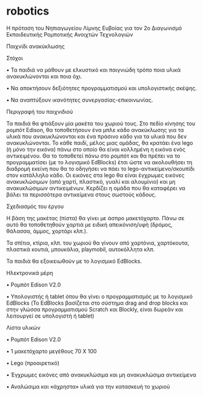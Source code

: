# robotics
Η πρόταση του Νηπιαγωγείου Λίμνης Ευβοίας για τον 2ο Διαγωνισμό Εκπαιδευτικής Ρομποτικής Ανοιχτών Τεχνολογιών

Παιχνίδι ανακύκλωσης

Στόχοι

•	Τα παιδιά να μάθουν με ελκυστικό και παιγνιώδη τρόπο ποια υλικά ανακυκλώνονται και ποια όχι.

•	Να αποκτήσουν δεξιότητες προγραμματισμού και υπολογιστικής σκέψης.

•	Να αναπτύξουν ικανότητες συνεργασίας-επικοινωνίας. 

Περιγραφή του παιχνιδιού

Τα παιδιά θα φτιάξουν  μία μακέτα του χωριού τους. Στο πεδίο κίνησης του ρομπότ Edison, θα τοποθετήσουν ένα μπλε κάδο ανακύκλωσης για τα υλικά που ανακυκλώνονται και ένα πράσινο κάδο για τα υλικά που δεν ανακυκλώνονται. 
Το κάθε παιδί, μέλος μιας ομάδας, θα κρατάει ένα lego (ή μόνο την εικόνα) πάνω στο οποίο θα είναι κολλημένη η εικόνα ενός αντικειμένου. Θα το τοποθετεί πάνω στο ρομπότ και θα πρέπει να το προγραμματίσει (με το λογισμικό EdBlocks) έτσι ώστε να ακολουθήσει τη διαδρομή εκείνη που θα το οδηγήσει να πάει το lego-αντικείμενο/σκουπίδι στον κατάλληλο κάδο.
Οι εικόνες στα lego θα είναι έγχρωμες εικόνες ανακυκλώσιμων (από χαρτί, πλαστικό, γυαλί και αλουμίνιο) και μη ανακυκλώσιμων αντικειμένων. Κερδίζει η ομάδα που θα καταφέρει να βάλει τα περισσότερα αντικείμενα στους σωστούς κάδους.   
  

Σχεδιασμός του έργου

Η βάση της μακέτας (πίστα) θα γίνει με άσπρο μακετόχαρτο. Πάνω σε αυτό  θα τοποθετηθούν χαρτιά με ειδική απεικόνιση/υφή (δρόμος, θάλασσα, άμμος, χορτάρι κλπ.).
 
Τα σπίτια, κτίρια, κλπ. του χωριού θα γίνουν από χαρτόνια, χαρτόκουτα, πλαστικά κουτιά,  μπουκάλια, playmobil, αυτοκόλλητα κλπ.

Τα παιδιά θα εξοικειωθούν με το λογισμικό EdBlocks.
 
 Ηλεκτρονικά μέρη
 
•	Ρομπότ Edison V2.0 

•	Υπολογιστής ή tablet όπου θα γίνει ο προγραμματισμός με το λογισμικό EdBlocks  (Το EdBlocks βασίζεται στο σύστημα drag and drop blocks και στην γλώσσα προγραμματισμού Scratch και Blockly, είναι δωρεάν και λειτουργεί σε υπολογιστή ή tablet)


Λίστα υλικών

•	Ρομπότ Edison V2.0

•	1 μακετόχαρτο μεγέθους 70 Χ 100 

•	Lego (προαιρετικό)

•	Έγχρωμες εικόνες από ανακυκλώσιμα και μη ανακυκλώσιμα αντικείμενα

•	Αναλώσιμα και «άχρηστα» υλικά για την κατασκευή το χωριού 

